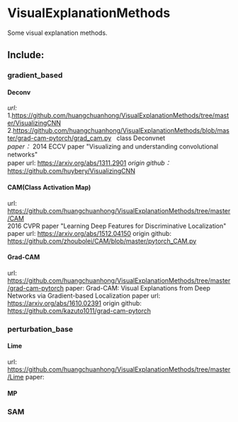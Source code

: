 # VisualExplanationMethods
Some visual explanation methods. 
## Include: 
### gradient_based
#### Deconv
*url:*
 1.https://github.com/huangchuanhong/VisualExplanationMethods/tree/master/VisualizingCNN <br/>
 2.https://github.com/huangchuanhong/VisualExplanationMethods/blob/master/grad-cam-pytorch/grad_cam.py &nbsp;  class Deconvnet <br/>
*paper：*
 2014 ECCV paper "Visualizing and understanding convolutional networks" <br/>
 paper url: https://arxiv.org/abs/1311.2901
*origin github：*
 https://github.com/huybery/VisualizingCNN
#### CAM(Class Activation Map)
 url: https://github.com/huangchuanhong/VisualExplanationMethods/tree/master/CAM <br/>
 2016 CVPR paper "Learning Deep Features for Discriminative Localization" <br/>
 paper url: https://arxiv.org/abs/1512.04150
 origin github: https://github.com/zhoubolei/CAM/blob/master/pytorch_CAM.py
#### Grad-CAM 
 url: https://github.com/huangchuanhong/VisualExplanationMethods/tree/master/grad-cam-pytorch
 paper: Grad-CAM: Visual Explanations from Deep Networks via Gradient-based Localization
 paper url: https://arxiv.org/abs/1610.02391
 origin github: https://github.com/kazuto1011/grad-cam-pytorch
### perturbation_base
#### Lime
 url: https://github.com/huangchuanhong/VisualExplanationMethods/tree/master/Lime
 paper: 
#### MP 
### SAM
